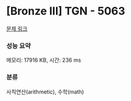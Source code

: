 # [Bronze III] TGN - 5063 

[문제 링크](https://www.acmicpc.net/problem/5063) 

### 성능 요약

메모리: 17916 KB, 시간: 236 ms

### 분류

사칙연산(arithmetic), 수학(math)

